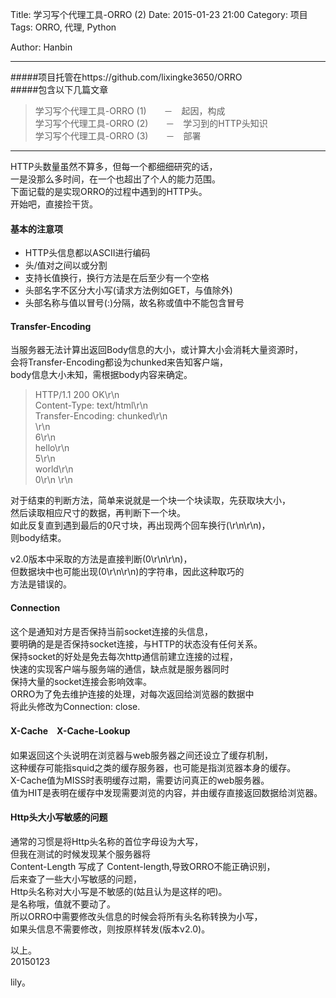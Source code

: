 Title: 学习写个代理工具-ORRO (2)
Date: 2015-01-23 21:00
Category: 项目
Tags: ORRO, 代理, Python
<!-- Slug:  -->
Author: Hanbin
<!-- Summary: 第一篇日志 -->
  
  
----
  
#####项目托管在https://github.com/lixingke3650/ORRO  
#####包含以下几篇文章  

>学习写个代理工具-ORRO (1)　　－　起因，构成  
>学习写个代理工具-ORRO (2)　　－　学习到的HTTP头知识  
>学习写个代理工具-ORRO (3)　　－　部署  


----  
  
HTTP头数量虽然不算多，但每一个都细细研究的话，  
一是没那么多时间，在一个也超出了个人的能力范围。  
下面记载的是实现ORRO的过程中遇到的HTTP头。  
开始吧，直接捡干货。  

#### 基本的注意项  
  
* HTTP头信息都以ASCII进行编码  
* 头/值对之间以<LF>或<CR><LF>分割  
* 支持长值换行，换行方法是在<LF>后至少有一个空格  
* 头部名字不区分大小写(请求方法例如GET，与值除外)  
* 头部名称与值以冒号(:)分隔，故名称或值中不能包含冒号  

#### Transfer-Encoding  
  
当服务器无法计算出返回Body信息的大小，或计算大小会消耗大量资源时，  
会将Transfer-Encoding都设为chunked来告知客户端，  
body信息大小未知，需根据body内容来确定。  

> HTTP/1.1 200 OK\r\n  
> Content-Type: text/html\r\n  
> Transfer-Encoding: chunked\r\n  
> \r\n  
> 6\r\n  
> hello\r\n  
> 5\r\n  
> world\r\n  
> 0\r\n
> \r\n  
  
对于结束的判断方法，简单来说就是一个块一个块读取，先获取块大小，  
然后读取相应尺寸的数据，再判断下一个块。  
如此反复直到遇到最后的0尺寸块，再出现两个回车换行(\r\n\r\n)，  
则body结束。  

v2.0版本中采取的方法是直接判断(0\r\n\r\n)，  
但数据块中也可能出现(0\r\n\r\n)的字符串，因此这种取巧的  
方法是错误的。  
  
#### Connection  
  
这个是通知对方是否保持当前socket连接的头信息，  
要明确的是是否保持socket连接，与HTTP的状态没有任何关系。  
保持socket的好处是免去每次http通信前建立连接的过程，  
快速的实现客户端与服务端的通信，缺点就是服务器同时  
保持大量的socket连接会影响效率。  
ORRO为了免去维护连接的处理，对每次返回给浏览器的数据中  
将此头修改为Connection: close.  
  
#### X-Cache　X-Cache-Lookup  

如果返回这个头说明在浏览器与web服务器之间还设立了缓存机制，  
这种缓存可能指squid之类的缓存服务器，也可能是指浏览器本身的缓存。  
X-Cache值为MISS时表明缓存过期，需要访问真正的web服务器。  
值为HIT是表明在缓存中发现需要浏览的内容，并由缓存直接返回数据给浏览器。  


#### Http头大小写敏感的问题  
  
通常的习惯是将Http头名称的首位字母设为大写，  
但我在测试的时候发现某个服务器将  
Content-Length 写成了 Content-length,导致ORRO不能正确识别，  
后来查了一些大小写敏感的问题，  
Http头名称对大小写是不敏感的(姑且认为是这样的吧)。  
是名称哦，值就不要动了。  
所以ORRO中需要修改头信息的时候会将所有头名称转换为小写，  
如果头信息不需要修改，则按原样转发(版本v2.0)。  


  
以上。  
20150123   
  
lily。         